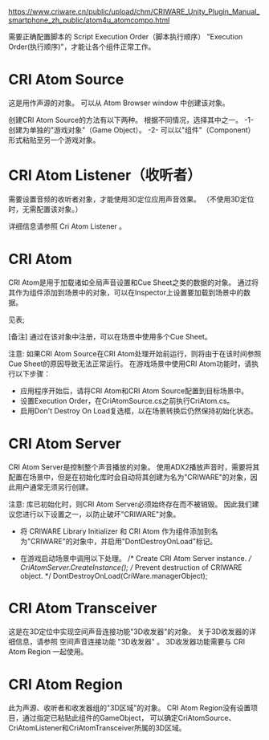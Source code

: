 https://www.criware.cn/public/upload/chm/CRIWARE_Unity_Plugin_Manual_smartphone_zh_public/atom4u_atomcompo.html

需要正确配置脚本的 Script Execution Order（脚本执行顺序） "Execution Order(执行顺序)"，才能让各个组件正常工作。

# CRI Atom Source
这是用作声源的对象。
可以从 Atom Browser window 中创建该对象。

创建CRI Atom Source的方法有以下两种。
根据不同情况，选择其中之一。
-1- 创建为单独的"游戏对象"（Game Object）。
-2- 可以以"组件"（Component）形式粘贴至另一个游戏对象。

# CRI Atom Listener（收听者）
需要设置音频的收听者对象，才能使用3D定位应用声音效果。
（不使用3D定位时，无需配置该对象。）

详细信息请参照 Cri Atom Listener 。

# CRI Atom
CRI Atom是用于加载诸如全局声音设置和Cue Sheet之类的数据的对象。
通过将其作为组件添加到场景中的对象，可以在Inspector上设置要加载到场景中的数据。

见表;

[备注]
通过在该对象中注册，可以在场景中使用多个Cue Sheet。

注意:
如果CRI Atom Source在CRI Atom处理开始前运行，则将由于在该时间参照Cue Sheet的原因导致无法正常运行。 在游戏场景中使用CRI Atom功能时，请执行以下步骤：
- 应用程序开始后，请将CRI Atom和CRI Atom Source配置到目标场景中。
- 设置Execution Order，在CriAtomSource.cs之前执行CriAtom.cs。
- 启用Don't Destroy On Load复选框，以在场景转换后仍然保持初始化状态。

# CRI Atom Server
CRI Atom Server是控制整个声音播放的对象。
使用ADX2播放声音时，需要将其配置在场景中，但是在初始化库时会自动将其创建为名为"CRIWARE"的对象，因此用户通常无须另行创建。

注意:
库已初始化时，则CRI Atom Server必须始终存在而不被销毁。
因此我们建议您进行以下设置之一，以防止破坏"CRIWARE"对象。
- 将 CRIWARE Library Initializer 和 CRI Atom 作为组件添加到名为"CRIWARE"的对象中，并启用"DontDestroyOnLoad"标记。

- 在游戏启动场景中调用以下处理。
/* Create CRI Atom Server instance. */
CriAtomServer.CreateInstance();
/* Prevent destruction of CRIWARE object. */
DontDestroyOnLoad(CriWare.managerObject);


# CRI Atom Transceiver
这是在3D定位中实现空间声音连接功能"3D收发器"的对象。
关于3D收发器的详细信息，请参照 空间声音连接功能 "3D收发器" 。
3D收发器功能需要与 CRI Atom Region 一起使用。


# CRI Atom Region
此为声源、收听者和收发器组的"3D区域"的对象。
CRI Atom Region没有设置项目，通过指定已粘贴此组件的GameObject， 可以确定CriAtomSource、CriAtomListener和CriAtomTransceiver所属的3D区域。









































